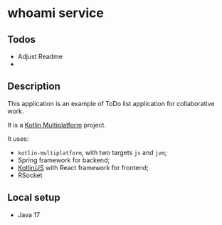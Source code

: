 # whoami service

## Todos
- Adjust Readme
- 

## **Description**

This application is an example of ToDo list application for collaborative work.

It is a [Kotlin Multiplatform](https://kotlinlang.org/docs/reference/multiplatform.html) project.

It uses:

- `kotlin-multiplatform`, with two targets `js` and `jvm`;
- Spring framework for backend;
- [Kotlin/JS](https://kotlinlang.org/docs/js-overview.html) with React framework for frontend;
- RSocket

## Local setup
-  Java 17
